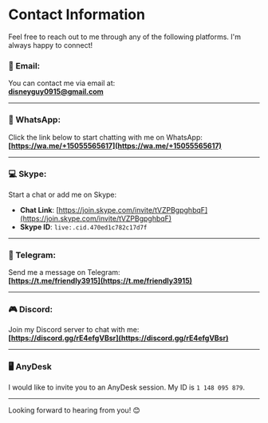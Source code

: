 # Contact Information  

Feel free to reach out to me through any of the following platforms. I'm always happy to connect!  

### 📧 Email:  
You can contact me via email at:  
**[disneyguy0915@gmail.com](mailto:disneyguy0915@gmail.com)**  

---  

### 📱 WhatsApp:  
Click the link below to start chatting with me on WhatsApp:  
**[https://wa.me/+15055565617](https://wa.me/+15055565617)**  

---  

### 💻 Skype:  
Start a chat or add me on Skype:  
- **Chat Link**: [https://join.skype.com/invite/tVZPBgpghbqF](https://join.skype.com/invite/tVZPBgpghbqF)  
- **Skype ID**: `live:.cid.470ed1c782c17d7f`  

---  

### 📡 Telegram:  
Send me a message on Telegram:  
**[https://t.me/friendly3915](https://t.me/friendly3915)**  

---  

### 🎮 Discord:  
Join my Discord server to chat with me:  
**[https://discord.gg/rE4efgVBsr](https://discord.gg/rE4efgVBsr)**  

---  

### 🖥️ AnyDesk
I would like to invite you to an AnyDesk session. My ID is `1 148 095 879`.

---

Looking forward to hearing from you! 😊
